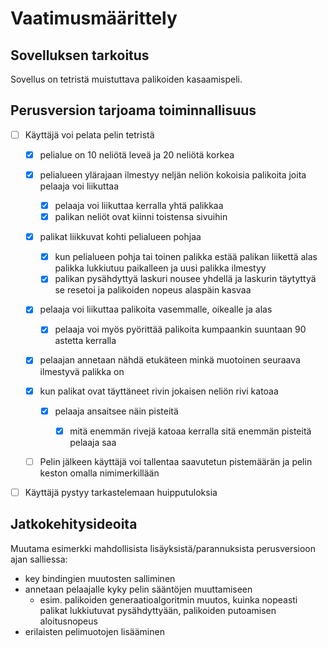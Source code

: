 # Vaatimusmäärittely

## Sovelluksen tarkoitus
Sovellus on tetristä muistuttava palikoiden kasaamispeli.

## Perusversion tarjoama toiminnallisuus
- [ ] Käyttäjä voi pelata pelin tetristä
  - [x] pelialue on 10 neliötä leveä ja 20 neliötä korkea
  
  - [x] pelialueen ylärajaan ilmestyy neljän neliön kokoisia palikoita joita pelaaja voi liikuttaa
    - [x] pelaaja voi liikuttaa kerralla yhtä palikkaa
    - [x] palikan neliöt ovat kiinni toistensa sivuihin
    
   - [x] palikat liikkuvat kohti pelialueen pohjaa
     - [x] kun pelialueen pohja tai toinen palikka estää palikan liikettä alas palikka lukkiutuu paikalleen ja uusi palikka ilmestyy
      - [x] palikan pysähdyttyä laskuri nousee yhdellä ja laskurin täytyttyä se resetoi ja palikoiden nopeus alaspäin kasvaa
      
   - [x] pelaaja voi liikuttaa palikoita vasemmalle, oikealle ja alas
      - [x] pelaaja voi myös pyörittää palikoita kumpaankin suuntaan 90 astetta kerralla
      
   - [x] pelaajan annetaan nähdä etukäteen minkä muotoinen seuraava ilmestyvä palikka on
   
   - [x] kun palikat ovat täyttäneet rivin jokaisen neliön rivi katoaa
      - [x] pelaaja ansaitsee näin pisteitä
        - [x] mitä enemmän rivejä katoaa kerralla sitä enemmän pisteitä pelaaja saa
   
   
  - [ ] Pelin jälkeen käyttäjä voi tallentaa saavutetun pistemäärän ja pelin keston omalla nimimerkillään
- [ ] Käyttäjä pystyy tarkastelemaan huipputuloksia

## Jatkokehitysideoita
Muutama esimerkki mahdollisista lisäyksistä/parannuksista perusversioon ajan salliessa:
- key bindingien muutosten salliminen
- annetaan pelaajalle kyky pelin sääntöjen muuttamiseen
  - esim. palikoiden generaatioalgoritmin muutos, kuinka nopeasti palikat lukkiutuvat pysähdyttyään, palikoiden putoamisen aloitusnopeus
- erilaisten pelimuotojen lisääminen
